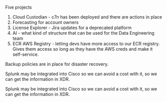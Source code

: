Five projects
1. Cloud Custodian - c7n has been deployed and there are actions in place
2. Forecasting for account owners
3. License Explorer - Jira updates for a deprecated platform
4. AI - what kind of structure that can be used for the Data Engineering team
5. ECR AWS Registry - letting devs have more access to our ECR registry. Gives them access so long as they have the AWS creds and make it self-service.

Backup policies are in place for disaster recovery. 

Splunk may be integrated into Cisco so we can avoid a cost with it, so we can get the information in XDR. 

Splunk may be integrated into Cisco so we can avoid a cost with it, so we can get the information in XDR.


